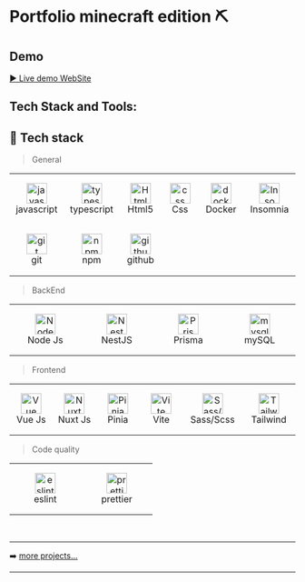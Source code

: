# Portfolio minecraft edition ⛏️

## Demo

[▶️ Live demo WebSite](https://olegtemek.kz)

## Tech Stack and Tools:

<h2 align="left" id="olegtemek">🔧 Tech stack</h2>

> General

<table width='100%'>
  <tr>
    <td align="center" width="110" height="90">
      <a href="#olegtemek">
        <img src="https://cdn.svgporn.com/logos/javascript.svg" width="36" height="36" alt="javascript" />
      </a>
      <br>javascript
    </td>
    <td align="center" width="110" height="90">
      <a href="#olegtemek">
        <img src="https://cdn.svgporn.com/logos/typescript-icon.svg" width="36" height="36" alt="typescript" />
      </a>
      <br>typescript
    </td>
    <td align="center" width="110" height="90">
      <a href="#olegtemek">
        <img src="https://cdn.svgporn.com/logos/html-5.svg" width="36" height="36" alt="Html5" />
      </a>
      <br>Html5
    </td>
    <td align="center" width="110" height="90"> 
      <a href="#olegtemek" >
        <img src="https://cdn.svgporn.com/logos/css-3.svg" width="36" height="36" alt="css" />
      </a>
      <br>Css
    </td>
    <td align="center" width="110" height="90">
      <a href="#olegtemek" >
        <img src="https://cdn.svgporn.com/logos/docker.svg" width="36" height="36" alt="docker" />
      </a>
      <br>Docker
    </td>
    <td align="center" width="110" height="90">
      <a href="#olegtemek" >
        <img src="https://cdn.svgporn.com/logos/insomnia.svg" width="36" height="36" alt="Insomnia" />
      </a>
      <br>Insomnia
    </td>
  </tr> 
  <tr>
  <td align="center" width="110" height="90">
      <a href="#olegtemek">
        <img src="https://cdn.svgporn.com/logos/git-icon.svg" width="36" height="36" alt="git" />
      </a>
      <br>git
    </td>
    <td align="center" width="110" height="90"> 
      <a href="#olegtemek">
        <img src="https://cdn.svgporn.com/logos/npm-icon.svg" width="36" height="36" alt="npm" />
      </a>
      <br>npm
    </td>
     <td align="center" width="110" height="90"> 
      <a href="#olegtemek" >
        <img src="https://cdn.svgporn.com/logos/github-icon.svg" width="36" height="36" alt="github" />
      </a>
      <br>github
    </td>
  </tr>
</table>

> BackEnd

<table width='100%'>
  <tr>
    <td align="center" width="110" height="90">
      <a href="#olegtemek">
        <img src="https://cdn.svgporn.com/logos/nodejs.svg" width="36" height="36" alt="Node" />
      </a>
      <br>Node Js
    </td>
    <td align="center" width="110" height="90">
      <a href="#olegtemek" >
        <img src="https://cdn.svgporn.com/logos/nestjs.svg" width="36" height="36" alt="NestJS" />
      </a>
      <br>NestJS
    </td>
    <td align="center" width="110" height="90">
      <a href="#olegtemek" >
        <img src="https://cdn.svgporn.com/logos/prisma.svg" width="36" height="36" alt="Prisma" />
      </a>
      <br>Prisma
    </td>
    <td align="center" width="110" height="90"> 
      <a href="#olegtemek" >
        <img src="https://cdn.svgporn.com/logos/mysql.svg" width="36" height="36" alt="mysql" />
      </a>
      <br>mySQL
    </td>
  </tr> 
</table>

> Frontend

<table width='100%'>
  <tr>
   <td align="center" width="110" height="90">
      <a href="#olegtemek">
        <img src="https://cdn.svgporn.com/logos/vue.svg" width="36" height="36" alt="Vue" />
      </a>
      <br>Vue Js
    </td> 
     <td align="center" width="110" height="90">
      <a href="#olegtemek" >
        <img src="https://cdn.svgporn.com/logos/nuxt-icon.svg" width="36" height="36" alt="Nuxt JS" />
      </a>
      <br>Nuxt Js
    </td>
    <td align="center" width="110" height="90">
      <a href="#olegtemek" >
        <img src="https://pinia.vuejs.org/logo.svg" width="36" height="36" alt="Pinia" />
      </a>
      <br>Pinia
    </td>
    <td align="center" width="110" height="90"> 
      <a href="#olegtemek" >
        <img src="https://cdn.svgporn.com/logos/vitejs.svg" width="36" height="36" alt="Vite" />
      </a>
      <br>Vite
    </td>
    <td align="center" width="110" height="90">
      <a href="#olegtemek">
        <img src="https://cdn.svgporn.com/logos/sass.svg" width="36" height="36" alt="Sass/Scss" />
      </a>
      <br>Sass/Scss
    </td>
     <td align="center" width="110" height="90">
      <a href="#olegtemek">
        <img src="https://cdn.svgporn.com/logos/tailwindcss-icon.svg" width="36" height="36" alt="Tailwind" />
      </a>
      <br>Tailwind
    </td>
  </tr> 
</table>

> Code quality

<table width='100%'>
  <tr>
    <td align="center" width="110" height="90">
      <a href="#olegtemek">
        <img src="https://cdn.svgporn.com/logos/eslint.svg" width="36" height="36" alt="eslint" />
      </a>
      <br>eslint
    </td>
    <td align="center" width="110" height="90">
      <a href="#olegtemek">
        <img src="https://cdn.svgporn.com/logos/prettier.svg" width="36" height="36" alt="prettier" />
      </a>
      <br>prettier
    </td>
  </tr> 
</table>

<br />

---

➡️ [more projects...](https://github.com/olegtemek)

---
